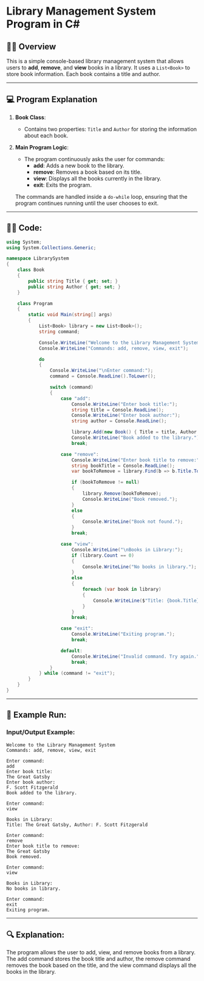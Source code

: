 # Library Management System Program in C#

## 🧑‍💻 **Overview**

This is a simple console-based library management system that allows users to **add**, **remove**, and **view** books in a library. It uses a `List<Book>` to store book information. Each book contains a title and author.

---

## 💻 **Program Explanation**

1. **Book Class**: 
   - Contains two properties: `Title` and `Author` for storing the information about each book.

2. **Main Program Logic**:
   - The program continuously asks the user for commands:
     - **add**: Adds a new book to the library.
     - **remove**: Removes a book based on its title.
     - **view**: Displays all the books currently in the library.
     - **exit**: Exits the program.

   The commands are handled inside a `do-while` loop, ensuring that the program continues running until the user chooses to exit.

---

## 🧑‍💻 **Code:**

```csharp
using System;
using System.Collections.Generic;

namespace LibrarySystem
{
    class Book
    {
        public string Title { get; set; }
        public string Author { get; set; }
    }

    class Program
    {
        static void Main(string[] args)
        {
            List<Book> library = new List<Book>();
            string command;

            Console.WriteLine("Welcome to the Library Management System");
            Console.WriteLine("Commands: add, remove, view, exit");

            do
            {
                Console.WriteLine("\nEnter command:");
                command = Console.ReadLine().ToLower();

                switch (command)
                {
                    case "add":
                        Console.WriteLine("Enter book title:");
                        string title = Console.ReadLine();
                        Console.WriteLine("Enter book author:");
                        string author = Console.ReadLine();

                        library.Add(new Book() { Title = title, Author = author });
                        Console.WriteLine("Book added to the library.");
                        break;

                    case "remove":
                        Console.WriteLine("Enter book title to remove:");
                        string bookTitle = Console.ReadLine();
                        var bookToRemove = library.Find(b => b.Title.ToLower() == bookTitle.ToLower());

                        if (bookToRemove != null)
                        {
                            library.Remove(bookToRemove);
                            Console.WriteLine("Book removed.");
                        }
                        else
                        {
                            Console.WriteLine("Book not found.");
                        }
                        break;

                    case "view":
                        Console.WriteLine("\nBooks in Library:");
                        if (library.Count == 0)
                        {
                            Console.WriteLine("No books in library.");
                        }
                        else
                        {
                            foreach (var book in library)
                            {
                                Console.WriteLine($"Title: {book.Title}, Author: {book.Author}");
                            }
                        }
                        break;

                    case "exit":
                        Console.WriteLine("Exiting program.");
                        break;

                    default:
                        Console.WriteLine("Invalid command. Try again.");
                        break;
                }
            } while (command != "exit");
        }
    }
}
```

---
## 🚀 Example Run:
### Input/Output Example:
```
Welcome to the Library Management System
Commands: add, remove, view, exit

Enter command:
add
Enter book title:
The Great Gatsby
Enter book author:
F. Scott Fitzgerald
Book added to the library.

Enter command:
view

Books in Library:
Title: The Great Gatsby, Author: F. Scott Fitzgerald

Enter command:
remove
Enter book title to remove:
The Great Gatsby
Book removed.

Enter command:
view

Books in Library:
No books in library.

Enter command:
exit
Exiting program.
```

---
## 🔍 Explanation:
The program allows the user to add, view, and remove books from a library. The add command stores the book title and author, the remove command removes the book based on the title, and the view command displays all the books in the library.
